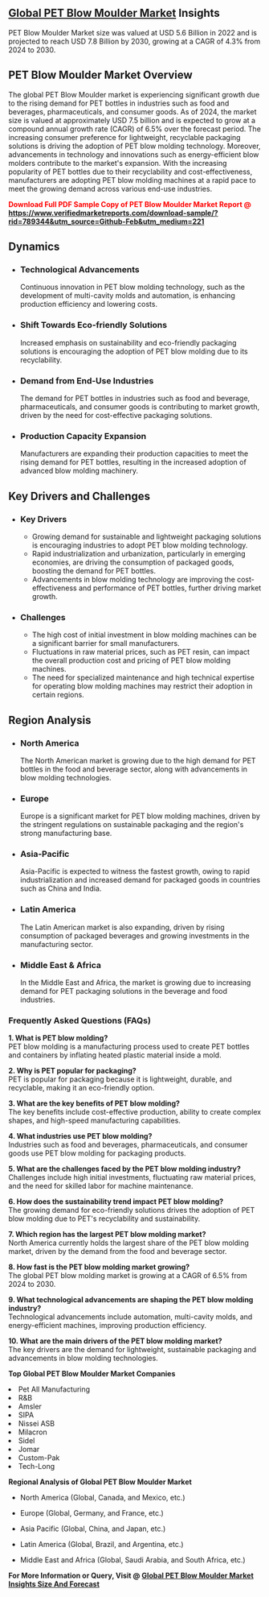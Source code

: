 <h2><a href="https://www.verifiedmarketreports.com/download-sample/?rid=789344&amp;utm_source=Github&amp;utm_medium=221" target="_blank">Global PET Blow Moulder Market</a> Insights</h2><p>PET Blow Moulder Market size was valued at USD 5.6 Billion in 2022 and is projected to reach USD 7.8 Billion by 2030, growing at a CAGR of 4.3% from 2024 to 2030.</p><p> <h2>PET Blow Moulder Market Overview</h2> <p>The global PET Blow Moulder market is experiencing significant growth due to the rising demand for PET bottles in industries such as food and beverages, pharmaceuticals, and consumer goods. As of 2024, the market size is valued at approximately USD 7.5 billion and is expected to grow at a compound annual growth rate (CAGR) of 6.5% over the forecast period. The increasing consumer preference for lightweight, recyclable packaging solutions is driving the adoption of PET blow molding technology. Moreover, advancements in technology and innovations such as energy-efficient blow molders contribute to the market's expansion. With the increasing popularity of PET bottles due to their recyclability and cost-effectiveness, manufacturers are adopting PET blow molding machines at a rapid pace to meet the growing demand across various end-use industries.</p> <p><strong><p><span class=""><span style="color: #ff0000;"><strong>Download Full PDF Sample Copy of PET Blow Moulder Market Report</strong> @ </span><a href="https://www.verifiedmarketreports.com/download-sample/?rid=789344&amp;utm_source=Github-Feb&amp;utm_medium=221" target="_blank">https://www.verifiedmarketreports.com/download-sample/?rid=789344&amp;utm_source=Github-Feb&amp;utm_medium=221</a></span></p></strong></p> <h2>Dynamics</h2> <ul> <li><h3>Technological Advancements</h3>Continuous innovation in PET blow molding technology, such as the development of multi-cavity molds and automation, is enhancing production efficiency and lowering costs.</li> <li><h3>Shift Towards Eco-friendly Solutions</h3>Increased emphasis on sustainability and eco-friendly packaging solutions is encouraging the adoption of PET blow molding due to its recyclability.</li> <li><h3>Demand from End-Use Industries</h3>The demand for PET bottles in industries such as food and beverage, pharmaceuticals, and consumer goods is contributing to market growth, driven by the need for cost-effective packaging solutions.</li> <li><h3>Production Capacity Expansion</h3>Manufacturers are expanding their production capacities to meet the rising demand for PET bottles, resulting in the increased adoption of advanced blow molding machinery.</li> </ul> <h2>Key Drivers and Challenges</h2> <ul> <li><h3>Key Drivers</h3> <ul> <li>Growing demand for sustainable and lightweight packaging solutions is encouraging industries to adopt PET blow molding technology.</li> <li>Rapid industrialization and urbanization, particularly in emerging economies, are driving the consumption of packaged goods, boosting the demand for PET bottles.</li> <li>Advancements in blow molding technology are improving the cost-effectiveness and performance of PET bottles, further driving market growth.</li> </ul> </li> <li><h3>Challenges</h3> <ul> <li>The high cost of initial investment in blow molding machines can be a significant barrier for small manufacturers.</li> <li>Fluctuations in raw material prices, such as PET resin, can impact the overall production cost and pricing of PET blow molding machines.</li> <li>The need for specialized maintenance and high technical expertise for operating blow molding machines may restrict their adoption in certain regions.</li> </ul> </li> </ul> <h2>Region Analysis</h2> <ul> <li><h3>North America</h3>The North American market is growing due to the high demand for PET bottles in the food and beverage sector, along with advancements in blow molding technologies.</li> <li><h3>Europe</h3>Europe is a significant market for PET blow molding machines, driven by the stringent regulations on sustainable packaging and the region's strong manufacturing base.</li> <li><h3>Asia-Pacific</h3>Asia-Pacific is expected to witness the fastest growth, owing to rapid industrialization and increased demand for packaged goods in countries such as China and India.</li> <li><h3>Latin America</h3>The Latin American market is also expanding, driven by rising consumption of packaged beverages and growing investments in the manufacturing sector.</li> <li><h3>Middle East & Africa</h3>In the Middle East and Africa, the market is growing due to increasing demand for PET packaging solutions in the beverage and food industries.</li> </ul> <h3>Frequently Asked Questions (FAQs)</h3> <p><strong>1. What is PET blow molding?</strong><br>PET blow molding is a manufacturing process used to create PET bottles and containers by inflating heated plastic material inside a mold.</p> <p><strong>2. Why is PET popular for packaging?</strong><br>PET is popular for packaging because it is lightweight, durable, and recyclable, making it an eco-friendly option.</p> <p><strong>3. What are the key benefits of PET blow molding?</strong><br>The key benefits include cost-effective production, ability to create complex shapes, and high-speed manufacturing capabilities.</p> <p><strong>4. What industries use PET blow molding?</strong><br>Industries such as food and beverages, pharmaceuticals, and consumer goods use PET blow molding for packaging products.</p> <p><strong>5. What are the challenges faced by the PET blow molding industry?</strong><br>Challenges include high initial investments, fluctuating raw material prices, and the need for skilled labor for machine maintenance.</p> <p><strong>6. How does the sustainability trend impact PET blow molding?</strong><br>The growing demand for eco-friendly solutions drives the adoption of PET blow molding due to PET's recyclability and sustainability.</p> <p><strong>7. Which region has the largest PET blow molding market?</strong><br>North America currently holds the largest share of the PET blow molding market, driven by the demand from the food and beverage sector.</p> <p><strong>8. How fast is the PET blow molding market growing?</strong><br>The global PET blow molding market is growing at a CAGR of 6.5% from 2024 to 2030.</p> <p><strong>9. What technological advancements are shaping the PET blow molding industry?</strong><br>Technological advancements include automation, multi-cavity molds, and energy-efficient machines, improving production efficiency.</p> <p><strong>10. What are the main drivers of the PET blow molding market?</strong><br>The key drivers are the demand for lightweight, sustainable packaging and advancements in blow molding technologies.</p> </p><p><strong>Top Global PET Blow Moulder Market Companies</strong></p><div data-test-id=""><p><li>Pet All Manufacturing</li><li> R&B</li><li> Amsler</li><li> SIPA</li><li> Nissei ASB</li><li> Milacron</li><li> Sidel</li><li> Jomar</li><li> Custom-Pak</li><li> Tech-Long</li></p><div><strong>Regional Analysis of&nbsp;Global PET Blow Moulder Market</strong></div><ul><li dir="ltr"><p dir="ltr">North America&nbsp;(Global, Canada, and Mexico, etc.)</p></li><li dir="ltr"><p dir="ltr">Europe (Global, Germany, and France, etc.)</p></li><li dir="ltr"><p dir="ltr">Asia Pacific&nbsp;(Global, China, and Japan, etc.)</p></li><li dir="ltr"><p dir="ltr">Latin America&nbsp;(Global, Brazil, and Argentina, etc.)</p></li><li dir="ltr">Middle East and Africa&nbsp;(Global, Saudi Arabia, and South Africa, etc.)</li></ul><p><strong>For More Information or Query, Visit @&nbsp;</strong><strong><a href="https://www.verifiedmarketreports.com/product/pet-blow-moulder-market/?utm_source=Github&amp;utm_medium=221" target="_blank">Global PET Blow Moulder Market Insights Size And Forecast</a></strong></p></div>
